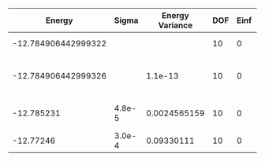 | Energy              | Sigma  | Energy Variance | DOF | Einf | Method                     | Reference |
|---------------------|--------|-----------------|-----|------|----------------------------|-----------|
| -12.784906442999322 |        |                 | 10  | 0    | Exact Solution             | [code](https://github.com/varbench/methods/blob/main/programs/exact_ising_1d/exact_ising_1d.py) |
| -12.784906442999326 |        | 1.1e-13         | 10  | 0    | DMRG (bond dimension = 28) | [code](https://github.com/varbench/methods/blob/main/scripts/TFIsing/chain_10_P_1/dmrg.sh) |
| -12.785231          | 4.8e-5 | 0.0024565159    | 10  | 0    | RBM (alpha = 1)            | TODO: own code (RBM) |
| -12.77246           | 3.0e-4 | 0.09330111      | 10  | 0    | Jastrow baseline           | [code](https://github.com/varbench/methods/blob/main/scripts/TFIsing/chain_10_P_1/vmc_jastrow.sh) |
